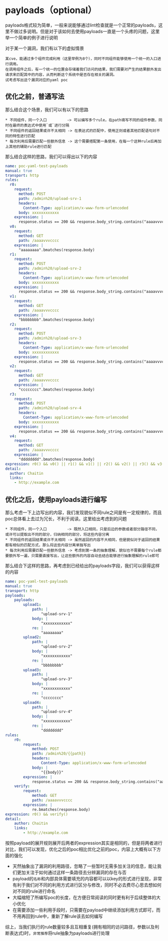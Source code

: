 # payloads（optional）

payloads格式较为简单，一般来说能够通过lint检查就是一个正常的payloads，这里不做过多说明。但是对于该如何去使用payloads一直是一个头疼的问题，这里举一个简单的例子进行说明

对于某一个漏洞，我们有以下的虚拟情景

```text
某cve，能通过多个组件完成利用（这里举例为8个），同时不同组件能够使用一个统一的入口进行调用。
在调用组件之后，有一个统一的位置会存储着我们访问的结果，我们需要对产生的结果额外发出请求来匹配其中的内容，从而判断这个系统中是否存在相关的漏洞。
试考虑写出这个漏洞对应的yaml poc
```

## 优化之前，普通写法

那么结合这个场景，我们可以有以下的思路

```text
* 不同组件，同一个入口         -> 可以编写多个rule，在path填写不同的组件参数，同时在最终的表达式中使用`或`进行分隔
* 不同组件的返回结果或许不太相同 -> 在表达式的匹配中，使用正则或者其他匹配语句对不同的特性进行匹配
* 每次利用后需要匹配一些额外信息 -> 这个需要搭配第一条使用，在每一个这种rule后再加上其他的辅助rule进行匹配
```

那么结合这样的思路，我们可以得出以下的内容

```yaml
name: poc-yaml-test-payloads
manual: true
transport: http
rules:
  r0:
    request:
      method: POST
      path: /admin%20/upload-srv-1
      headers:
        Content-Type: application/x-www-form-urlencoded
      body: xxxxxxxxxxxx
    expression: |
      response.status == 200 && response.body_string.contains("aaaavvvcccc")
  v0:
    request:
      method: GET
      path: /aaaavvvcccc
    expression: |
      "aaaaaaaa".bmatches(response.body)
  r1:
    request:
      method: POST
      path: /admin%20/upload-srv-2
      headers:
        Content-Type: application/x-www-form-urlencoded
      body: xxxxxxxxxxxx
    expression: |
      response.status == 200 && response.body_string.contains("aaaavvvcccc")
  v1:
    request:
      method: GET
      path: /aaaavvvcccc
    expression: |
      "bbbbbbbb".bmatches(response.body)
  r2:
    request:
      method: POST
      path: /admin%20/upload-srv-3
      headers:
        Content-Type: application/x-www-form-urlencoded
      body: xxxxxxxxxxxx
    expression: |
      response.status == 200 && response.body_string.contains("aaaavvvcccc")
  v2:
    request:
      method: GET
      path: /aaaavvvcccc
    expression: |
      "cccccccc".bmatches(response.body)
  r3:
    request:
      method: POST
      path: /admin%20/upload-srv-4
      headers:
        Content-Type: application/x-www-form-urlencoded
      body: xxxxxxxxxxxx
    expression: |
      response.status == 200 && response.body_string.contains("aaaavvvcccc")
  v4:
    request:
      method: GET
      path: /aaaavvvcccc
    expression: |
      "dddddddd".bmatches(response.body)
expression: r0() && v0() || r1() && v1() || r2() && v2() || r3() && v3()
detail:
  author: Chaitin
  links:
    - http://example.com
```

## 优化之后，使用payloads进行编写

那么考虑一下上边写出的内容，我们发现貌似不同rule之间是有一定规律的，而且poc总体看上去过为冗长，不利于阅读。这里给出考虑到的问题

```text
* 不同组件，同一个入口         -> 既然入口相同，只是后边的参数或者部分路径不同，或许可以提取出不同的部分，归纳相同的部分，将这些内容分离
* 不同组件的返回结果或许不太相同 -> 虽然返回的内容不大相同，但是貌似对于返回的结果都有相似的匹配方式，那么将这些内容分离单独写出
* 每次利用后需要匹配一些额外信息 -> 考虑到第一条的抽象理解，貌似也不需要每个rule都要额外写一遍，只需要直接写出，让这些额外的内容自动去结合能够进行抽象理解的rule即可
```

那么结合下这样的思路，再考虑到已经给出的payloads字段，我们可以获得这样的内容
```yaml
name: poc-yaml-test-payloads
manual: true
transport: http
payloads:
	payloads:
		upload1:
			path: |
				"upload-srv-1"
			body: |
				"xxxxxxxxxxxx"
			re: |
				"aaaaaaaa"
		upload2:
			path: |
				"upload-srv-2"
			body: |
				"xxxxxxxxxxxx"
			re: |
				"bbbbbbbb"
		upload3:
			path: |
				"upload-srv-3"
			body: |
				"xxxxxxxxxxxx"
			re: |
				"cccccccc"
		upload4:
			path: |
				"upload-srv-4"
			body: |
				"xxxxxxxxxxxx"
			re: |
				"dddddddd"
rules:
	r0:
		request:
			method: POST
			path: /admin%20/{{path}}
			headers:
				Content-Type: application/x-www-form-urlencoded
			body: |
				"{{body}}"
		expression: |
			response.status == 200 && response.body_string.contains("aaaavvvcccc")
	verify:
		request:
			method: GET
			path: /aaaavvvcccc
		expression: |
			re.bmatches(response.body)
expression: r0() && verify()
detail:
	author: Chaitin
	links:
		- http://example.com
```

按照payload的展开规则展开后两者的expression其实是相同的，但是将两者进行对比，我们可以发现，优化之后的poc相比优化之前的poc，内容上大概有以下方面的强化

- 天然抽象出了漏洞的利用路径，忽略了一些暂时无需多加关注的信息，能让我们更加关注于如何通过这样一条路径去分辨漏洞的存在与否
- payload的`名称`和内部具体需要填充的内容都可以以key的形式进行呈现，非常有利于我们对不同的利用方式进行区分与修改，同时不必去费尽心思去想如何对不同的rule进行命名
- 大幅缩短了所编写poc的长度，在方便日常阅读的同时更有利于后续整体的大小优化
- 在需要添加一些利用手段时，只需要在payload中继续添加利用方式即可，而不用再回到rule中，重新了解rule该去如何编写

综上，当我们执行的rule数量较多且互相重复(拥有相同的访问路径，参数以及判断表达式)时，`非常推荐`将rule抽象为payloads进行处理
